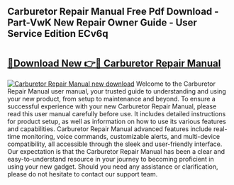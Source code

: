 ## Carburetor Repair Manual Free Pdf Download - Part-VwK New Repair Owner Guide - User Service Edition ECv6q

# <h2><a href="http://bc2563.oget.top/?id=Carburetor+Repair+Manual">🔗Download New 👉🔴 Carburetor Repair Manual</a></h2>

[![Carburetor Repair Manual new download](https://i.imgur.com/5g1atiW.png)](http://bc2563.oget.top/?id=Carburetor+Repair+Manual)
Welcome to the Carburetor Repair Manual user manual, your trusted guide to understanding and using your new product, from setup to maintenance and beyond. To ensure a successful experience with your new Carburetor Repair Manual, please read this user manual carefully before use. It includes detailed instructions for product setup, as well as information on how to use its various features and capabilities. Carburetor Repair Manual advanced features include real-time monitoring, voice commands, customizable alerts, and multi-device compatibility, all accessible through the sleek and user-friendly interface. Our expectation is that the Carburetor Repair Manual has been a clear and easy-to-understand resource in your journey to becoming proficient in using your new gadget. Should you need any assistance or clarification, please do not hesitate to contact our support team.
